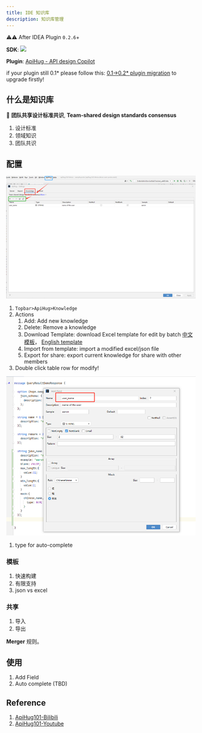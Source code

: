 ```yaml
---
title: IDE 知识库
description: 知识库管理
---
```


⚠️⚠️ After IDEA Plugin `0.2.6`+

**SDK**: <a target="_blank" href="https://search.maven.org/artifact/com.apihug/it-bom"><img src="https://img.shields.io/maven-central/v/com.apihug/it-bom.svg?label=Maven%20Central" /></a>  

**Plugin**: [ApiHug - API design Copilot](https://plugins.jetbrains.com/plugin/23534-apihug--api-design-copilot)

if your plugin still 0.1* please follow this: [0.1->0.2* plugin migration](../versions/001-milestone.md) to upgrade firstly!

## 什么是知识库

🎁 **团队共享设计标准共识**, **Team-shared design standards consensus**

1. 设计标准
2. 领域知识
3. 团队共识

## 配置

![KB](../public/image/idea/050_kb_01.png)

1. `Topbar>ApiHug>Knowledge`
2. Actions
   1. Add:  Add new knowledge
   2. Delete: Remove a knowledge
   3. Download Template: download Excel template for edit by batch  [中文模板](../public/image/idea/template/cn.xlsx)， [English template](../public/image/idea/template/en.xlsx)
   4. Import from template: import a modified excel/json file
   5. Export for share: export current knowledge for share with other members
3. Double click table row for modify!

![KB2](../public/image/idea/050_kb_02.png)

1. type for auto-complete

### 模板

1. 快速构建
2. 有限支持
3. json vs excel

### 共享

1. 导入
2. 导出

**Merger** 规则。

## 使用

1. Add Field
2. Auto complete (TBD)

## Reference

1. [ApiHug101-Bilibili](https://space.bilibili.com/666522636)
2. [ApiHug101-Youtube](https://youtube.com/@ApiHug?si=C1yw0poHA01zbmyj)
